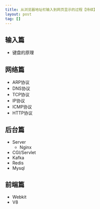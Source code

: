 ```yaml
---
title: 从浏览器地址栏输入到网页显示的过程【持续】
layout: post
tag: []
---
```


## 输入篇

* 键盘的原理

## 网络篇

* ARP协议
* DNS协议
* TCP协议
* IP协议
* ICMP协议
* HTTP协议

## 后台篇

* Server
	* Nginx
* CGI/Servlet
* Kafka
* Redis
* Mysql

## 前端篇

* Webkit
* V8
